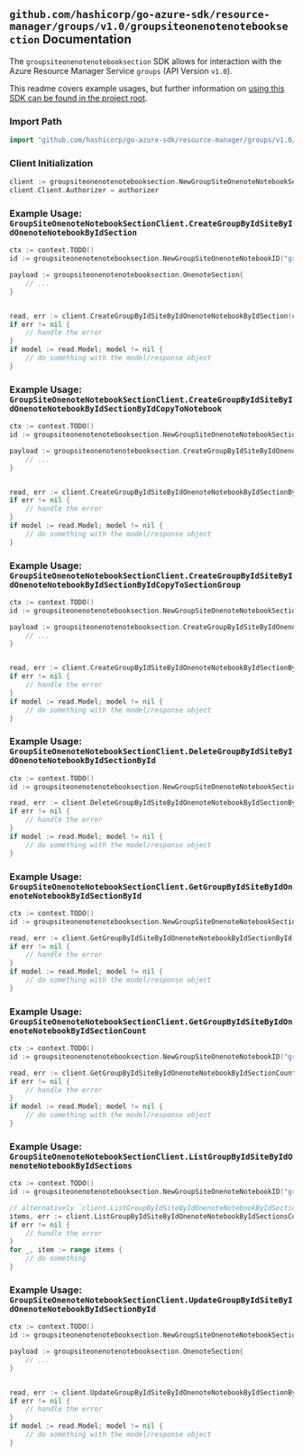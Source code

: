 
## `github.com/hashicorp/go-azure-sdk/resource-manager/groups/v1.0/groupsiteonenotenotebooksection` Documentation

The `groupsiteonenotenotebooksection` SDK allows for interaction with the Azure Resource Manager Service `groups` (API Version `v1.0`).

This readme covers example usages, but further information on [using this SDK can be found in the project root](https://github.com/hashicorp/go-azure-sdk/tree/main/docs).

### Import Path

```go
import "github.com/hashicorp/go-azure-sdk/resource-manager/groups/v1.0/groupsiteonenotenotebooksection"
```


### Client Initialization

```go
client := groupsiteonenotenotebooksection.NewGroupSiteOnenoteNotebookSectionClientWithBaseURI("https://management.azure.com")
client.Client.Authorizer = authorizer
```


### Example Usage: `GroupSiteOnenoteNotebookSectionClient.CreateGroupByIdSiteByIdOnenoteNotebookByIdSection`

```go
ctx := context.TODO()
id := groupsiteonenotenotebooksection.NewGroupSiteOnenoteNotebookID("groupIdValue", "siteIdValue", "notebookIdValue")

payload := groupsiteonenotenotebooksection.OnenoteSection{
	// ...
}


read, err := client.CreateGroupByIdSiteByIdOnenoteNotebookByIdSection(ctx, id, payload)
if err != nil {
	// handle the error
}
if model := read.Model; model != nil {
	// do something with the model/response object
}
```


### Example Usage: `GroupSiteOnenoteNotebookSectionClient.CreateGroupByIdSiteByIdOnenoteNotebookByIdSectionByIdCopyToNotebook`

```go
ctx := context.TODO()
id := groupsiteonenotenotebooksection.NewGroupSiteOnenoteNotebookSectionID("groupIdValue", "siteIdValue", "notebookIdValue", "onenoteSectionIdValue")

payload := groupsiteonenotenotebooksection.CreateGroupByIdSiteByIdOnenoteNotebookByIdSectionByIdCopyToNotebookRequest{
	// ...
}


read, err := client.CreateGroupByIdSiteByIdOnenoteNotebookByIdSectionByIdCopyToNotebook(ctx, id, payload)
if err != nil {
	// handle the error
}
if model := read.Model; model != nil {
	// do something with the model/response object
}
```


### Example Usage: `GroupSiteOnenoteNotebookSectionClient.CreateGroupByIdSiteByIdOnenoteNotebookByIdSectionByIdCopyToSectionGroup`

```go
ctx := context.TODO()
id := groupsiteonenotenotebooksection.NewGroupSiteOnenoteNotebookSectionID("groupIdValue", "siteIdValue", "notebookIdValue", "onenoteSectionIdValue")

payload := groupsiteonenotenotebooksection.CreateGroupByIdSiteByIdOnenoteNotebookByIdSectionByIdCopyToSectionGroupRequest{
	// ...
}


read, err := client.CreateGroupByIdSiteByIdOnenoteNotebookByIdSectionByIdCopyToSectionGroup(ctx, id, payload)
if err != nil {
	// handle the error
}
if model := read.Model; model != nil {
	// do something with the model/response object
}
```


### Example Usage: `GroupSiteOnenoteNotebookSectionClient.DeleteGroupByIdSiteByIdOnenoteNotebookByIdSectionById`

```go
ctx := context.TODO()
id := groupsiteonenotenotebooksection.NewGroupSiteOnenoteNotebookSectionID("groupIdValue", "siteIdValue", "notebookIdValue", "onenoteSectionIdValue")

read, err := client.DeleteGroupByIdSiteByIdOnenoteNotebookByIdSectionById(ctx, id)
if err != nil {
	// handle the error
}
if model := read.Model; model != nil {
	// do something with the model/response object
}
```


### Example Usage: `GroupSiteOnenoteNotebookSectionClient.GetGroupByIdSiteByIdOnenoteNotebookByIdSectionById`

```go
ctx := context.TODO()
id := groupsiteonenotenotebooksection.NewGroupSiteOnenoteNotebookSectionID("groupIdValue", "siteIdValue", "notebookIdValue", "onenoteSectionIdValue")

read, err := client.GetGroupByIdSiteByIdOnenoteNotebookByIdSectionById(ctx, id)
if err != nil {
	// handle the error
}
if model := read.Model; model != nil {
	// do something with the model/response object
}
```


### Example Usage: `GroupSiteOnenoteNotebookSectionClient.GetGroupByIdSiteByIdOnenoteNotebookByIdSectionCount`

```go
ctx := context.TODO()
id := groupsiteonenotenotebooksection.NewGroupSiteOnenoteNotebookID("groupIdValue", "siteIdValue", "notebookIdValue")

read, err := client.GetGroupByIdSiteByIdOnenoteNotebookByIdSectionCount(ctx, id)
if err != nil {
	// handle the error
}
if model := read.Model; model != nil {
	// do something with the model/response object
}
```


### Example Usage: `GroupSiteOnenoteNotebookSectionClient.ListGroupByIdSiteByIdOnenoteNotebookByIdSections`

```go
ctx := context.TODO()
id := groupsiteonenotenotebooksection.NewGroupSiteOnenoteNotebookID("groupIdValue", "siteIdValue", "notebookIdValue")

// alternatively `client.ListGroupByIdSiteByIdOnenoteNotebookByIdSections(ctx, id)` can be used to do batched pagination
items, err := client.ListGroupByIdSiteByIdOnenoteNotebookByIdSectionsComplete(ctx, id)
if err != nil {
	// handle the error
}
for _, item := range items {
	// do something
}
```


### Example Usage: `GroupSiteOnenoteNotebookSectionClient.UpdateGroupByIdSiteByIdOnenoteNotebookByIdSectionById`

```go
ctx := context.TODO()
id := groupsiteonenotenotebooksection.NewGroupSiteOnenoteNotebookSectionID("groupIdValue", "siteIdValue", "notebookIdValue", "onenoteSectionIdValue")

payload := groupsiteonenotenotebooksection.OnenoteSection{
	// ...
}


read, err := client.UpdateGroupByIdSiteByIdOnenoteNotebookByIdSectionById(ctx, id, payload)
if err != nil {
	// handle the error
}
if model := read.Model; model != nil {
	// do something with the model/response object
}
```
